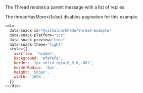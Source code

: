 The Thread renders a parent message with a list of replies.

The threadHasMore={false} disables pagination for this example.

```js
<div
  data-snack-id="@vishalnarkhede/thread-example"
  data-snack-platform="ios"
  data-snack-preview="true"
  data-snack-theme="light"
  style={{
    overflow: 'hidden',
    background: '#fafafa',
    border: '1px solid rgba(0,0,0,.08)',
    borderRadius: '4px',
    height: '505px',
    width: '100%',
  }}
></div>
```
